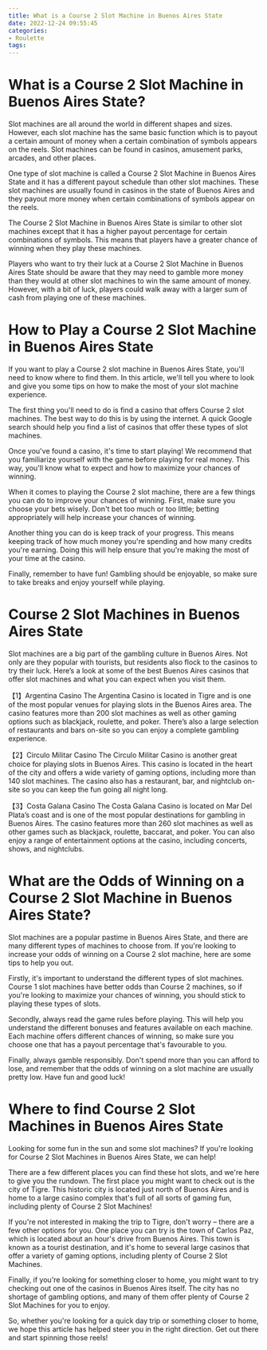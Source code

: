 ```yaml
---
title: What is a Course 2 Slot Machine in Buenos Aires State
date: 2022-12-24 09:55:45
categories:
- Roulette
tags:
---
```



#  What is a Course 2 Slot Machine in Buenos Aires State?

Slot machines are all around the world in different shapes and sizes. However, each slot machine has the same basic function which is to payout a certain amount of money when a certain combination of symbols appears on the reels. Slot machines can be found in casinos, amusement parks, arcades, and other places.

One type of slot machine is called a Course 2 Slot Machine in Buenos Aires State and it has a different payout schedule than other slot machines. These slot machines are usually found in casinos in the state of Buenos Aires and they payout more money when certain combinations of symbols appear on the reels.

The Course 2 Slot Machine in Buenos Aires State is similar to other slot machines except that it has a higher payout percentage for certain combinations of symbols. This means that players have a greater chance of winning when they play these machines.

Players who want to try their luck at a Course 2 Slot Machine in Buenos Aires State should be aware that they may need to gamble more money than they would at other slot machines to win the same amount of money. However, with a bit of luck, players could walk away with a larger sum of cash from playing one of these machines.

#  How to Play a Course 2 Slot Machine in Buenos Aires State

If you want to play a Course 2 slot machine in Buenos Aires State, you'll need to know where to find them. In this article, we'll tell you where to look and give you some tips on how to make the most of your slot machine experience.

The first thing you'll need to do is find a casino that offers Course 2 slot machines. The best way to do this is by using the internet. A quick Google search should help you find a list of casinos that offer these types of slot machines.

Once you've found a casino, it's time to start playing! We recommend that you familiarize yourself with the game before playing for real money. This way, you'll know what to expect and how to maximize your chances of winning.

When it comes to playing the Course 2 slot machine, there are a few things you can do to improve your chances of winning. First, make sure you choose your bets wisely. Don't bet too much or too little; betting appropriately will help increase your chances of winning.

Another thing you can do is keep track of your progress. This means keeping track of how much money you're spending and how many credits you're earning. Doing this will help ensure that you're making the most of your time at the casino.

Finally, remember to have fun! Gambling should be enjoyable, so make sure to take breaks and enjoy yourself while playing.

#  Course 2 Slot Machines in Buenos Aires State

Slot machines are a big part of the gambling culture in Buenos Aires. Not only are they popular with tourists, but residents also flock to the casinos to try their luck. Here’s a look at some of the best Buenos Aires casinos that offer slot machines and what you can expect when you visit them.

【1】Argentina Casino 
The Argentina Casino is located in Tigre and is one of the most popular venues for playing slots in the Buenos Aires area. The casino features more than 200 slot machines as well as other gaming options such as blackjack, roulette, and poker. There’s also a large selection of restaurants and bars on-site so you can enjoy a complete gambling experience.

【2】Circulo Militar Casino 
The Circulo Militar Casino is another great choice for playing slots in Buenos Aires. This casino is located in the heart of the city and offers a wide variety of gaming options, including more than 140 slot machines. The casino also has a restaurant, bar, and nightclub on-site so you can keep the fun going all night long.

【3】Costa Galana Casino 
The Costa Galana Casino is located on Mar Del Plata’s coast and is one of the most popular destinations for gambling in Buenos Aires. The casino features more than 260 slot machines as well as other games such as blackjack, roulette, baccarat, and poker. You can also enjoy a range of entertainment options at the casino, including concerts, shows, and nightclubs.

#  What are the Odds of Winning on a Course 2 Slot Machine in Buenos Aires State?

Slot machines are a popular pastime in Buenos Aires State, and there are many different types of machines to choose from. If you're looking to increase your odds of winning on a Course 2 slot machine, here are some tips to help you out.

Firstly, it's important to understand the different types of slot machines. Course 1 slot machines have better odds than Course 2 machines, so if you're looking to maximize your chances of winning, you should stick to playing these types of slots.

Secondly, always read the game rules before playing. This will help you understand the different bonuses and features available on each machine. Each machine offers different chances of winning, so make sure you choose one that has a payout percentage that's favourable to you.

Finally, always gamble responsibly. Don't spend more than you can afford to lose, and remember that the odds of winning on a slot machine are usually pretty low. Have fun and good luck!

#  Where to find Course 2 Slot Machines in Buenos Aires State

Looking for some fun in the sun and some slot machines? If you're looking for Course 2 Slot Machines in Buenos Aires State, we can help!

There are a few different places you can find these hot slots, and we're here to give you the rundown. The first place you might want to check out is the city of Tigre. This historic city is located just north of Buenos Aires and is home to a large casino complex that's full of all sorts of gaming fun, including plenty of Course 2 Slot Machines!

If you're not interested in making the trip to Tigre, don't worry – there are a few other options for you. One place you can try is the town of Carlos Paz, which is located about an hour's drive from Buenos Aires. This town is known as a tourist destination, and it's home to several large casinos that offer a variety of gaming options, including plenty of Course 2 Slot Machines.

Finally, if you're looking for something closer to home, you might want to try checking out one of the casinos in Buenos Aires itself. The city has no shortage of gambling options, and many of them offer plenty of Course 2 Slot Machines for you to enjoy.

So, whether you're looking for a quick day trip or something closer to home, we hope this article has helped steer you in the right direction. Get out there and start spinning those reels!